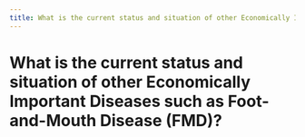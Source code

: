 ```yaml
---
title: What is the current status and situation of other Economically Important Diseases such as Foot-and-Mouth Disease (FMD)?
---
```


# What is the current status and situation of other Economically Important Diseases such as Foot-and-Mouth Disease (FMD)?
